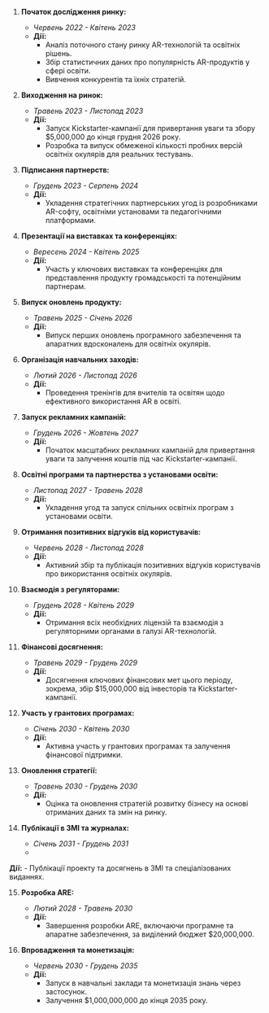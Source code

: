 
1. **Початок дослідження ринку:**
    - _Червень 2022 - Квітень 2023_
    - **Дії:**
        - Аналіз поточного стану ринку AR-технологій та освітніх рішень.
        - Збір статистичних даних про популярність AR-продуктів у сфері освіти.
        - Вивчення конкурентів та їхніх стратегій.

2. **Виходження на ринок:**
    - _Травень 2023 - Листопад 2023_
    - **Дії:**
        - Запуск Kickstarter-кампанії для привертання уваги та збору $5,000,000 до кінця грудня 2026 року.
        - Розробка та випуск обмеженої кількості пробних версій освітніх окулярів для реальних тестувань.

3. **Підписання партнерств:**
    - _Грудень 2023 - Серпень 2024_
    - **Дії:**
        - Укладення стратегічних партнерських угод із розробниками AR-софту, освітніми установами та педагогічними платформами.

4. **Презентації на виставках та конференціях:**
    - _Вересень 2024 - Квітень 2025_
    - **Дії:**
        - Участь у ключових виставках та конференціях для представлення продукту громадськості та потенційним партнерам.

5. **Випуск оновлень продукту:**
    - _Травень 2025 - Січень 2026_
    - **Дії:**
        - Випуск перших оновлень програмного забезпечення та апаратних вдосконалень для освітніх окулярів.

6. **Організація навчальних заходів:**
    - _Лютий 2026 - Листопад 2026_
    - **Дії:**
        - Проведення тренінгів для вчителів та освітян щодо ефективного використання AR в освіті.

7. **Запуск рекламних кампаній:**
    - _Грудень 2026 - Жовтень 2027_
    - **Дії:**
        - Початок масштабних рекламних кампаній для привертання уваги та залучення коштів під час Kickstarter-кампанії.

8. **Освітні програми та партнерства з установами освіти:**
    - _Листопад 2027 - Травень 2028_
    - **Дії:**
        - Укладення угод та запуск спільних освітніх програм з установами освіти.

9. **Отримання позитивних відгуків від користувачів:**
    - _Червень 2028 - Листопад 2028_
    - **Дії:**
        - Активний збір та публікація позитивних відгуків користувачів про використання освітніх окулярів.

10. **Взаємодія з регуляторами:**
    - _Грудень 2028 - Квітень 2029_
    - **Дії:**
        - Отримання всіх необхідних ліцензій та взаємодія з регуляторними органами в галузі AR-технологій.

11. **Фінансові досягнення:**
    - _Травень 2029 - Грудень 2029_
    - **Дії:**
        - Досягнення ключових фінансових мет цього періоду, зокрема, збір $15,000,000 від інвесторів та Kickstarter-кампанії.

12. **Участь у грантових програмах:**
    - _Січень 2030 - Квітень 2030_
    - **Дії:**
        - Активна участь у грантових програмах та залучення фінансової підтримки.

13. **Оновлення стратегії:**
    - _Травень 2030 - Грудень 2030_
    - **Дії:**
        - Оцінка та оновлення стратегій розвитку бізнесу на основі отриманих даних та змін на ринку.

14. **Публікації в ЗМІ та журналах:**
    - _Січень 2031 - Грудень 2031_
    -

 **Дії:**
        - Публікації проекту та досягнень в ЗМІ та спеціалізованих виданнях.

15. **Розробка ARE:**
    - _Лютий 2028 - Травень 2030_
    - **Дії:**
        - Завершення розробки ARE, включаючи програмне та апаратне забезпечення, за виділений бюджет $20,000,000.

16. **Впровадження та монетизація:**
    - _Червень 2030 - Грудень 2035_
    - **Дії:**
        - Запуск в навчальні заклади та монетизація знань через застосунок.
        - Залучення $1,000,000,000 до кінця 2035 року.